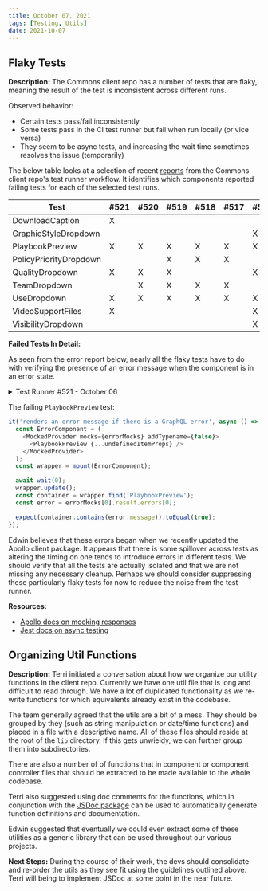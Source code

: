 ```yaml
---
title: October 07, 2021
tags: [Testing, Utils]
date: 2021-10-07
---
```


## Flaky Tests

**Description:** The Commons client repo has a number of tests that are flaky, meaning the result of the test is inconsistent across different runs.

Observed behavior:

- Certain tests pass/fail inconsistently
- Some tests pass in the CI test runner but fail when run locally (or vice versa)
- They seem to be async tests, and increasing the wait time sometimes resolves the issue (temporarily)

The below table looks at a selection of recent [reports](https://github.com/IIP-Design/content-commons-client/actions/workflows/pull-request.yml) from the Commons client repo's test runner workflow. It identifies which components reported failing tests for each of the selected test runs.

| Test                   | #521 | #520 | #519 | #518 | #517 | #513 | #508 | #501 |
| ---------------------- | ---- | ---- | ---- | ---- | ---- | ---- | ---- | ---- |
| DownloadCaption        | X    |      |      |      |      |      |      |      |
| GraphicStyleDropdown   |      |      |      |      |      | X    |      |      |
| PlaybookPreview        | X    | X    | X    | X    | X    | X    | X    | X    |
| PolicyPriorityDropdown |      |      | X    | X    | X    |      |      |      |
| QualityDropdown        | X    | X    | X    |      |      | X    | X    |      |
| TeamDropdown           |      | X    | X    | X    | X    |      | X    |      |
| UseDropdown            | X    | X    | X    | X    | X    | X    | X    |      |
| VideoSupportFiles      | X    |      |      |      |      | X    |      |      |
| VisibilityDropdown     |      |      |      |      |      | X    |      |      |

**Failed Tests In Detail:**

As seen from the error report below, nearly all the flaky tests have to do with verifying the presence of an error message when the component is in an error state.

<details id="521"><summary>Test Runner #521 - October 06</summary>
  <pre><code class="language-txt hljs language-plaintext">
Summary of all failing tests
 FAIL  components/admin/ProjectReview/VideoSupportFiles/VideoSupportFiles.test.js
  ● <VideoSupportFiles /> › renders error message & icon if error is thrown

    expect(received).toEqual(expected) // deep equality

    Expected: true
    Received: false

      153 |     const span = <span>Loading error...</span>;
      154 |
    > 155 |     expect( div.exists() ).toEqual( true );
          |                            ^
      156 |     expect( videoSupportFiles.contains( icon ) )
      157 |       .toEqual( true );
      158 |     expect( videoSupportFiles.contains( span ) )

      at Object.it (components/admin/ProjectReview/VideoSupportFiles/VideoSupportFiles.test.js:155:28)

FAIL components/admin/dropdowns/UseDropdown/UseDropdown.test.js
● <UseDropdown /> for document type › renders an error message if there is a GraphQL error

    expect(received).toEqual(expected) // deep equality

    Expected: true
    Received: false

      265 |     const errorMsg = `Error! ${error.message}`;
      266 |
    > 267 |     expect( dropdown.contains( errorMsg ) ).toEqual( true );
          |                                             ^
      268 |   } );
      269 |
      270 |   it( 'does not crash if documentUses is null', async () => {

      at Object.it (components/admin/dropdowns/UseDropdown/UseDropdown.test.js:267:45)

FAIL components/admin/dropdowns/QualityDropdown/QualityDropdown.test.js
● <QualityDropdown /> for image type › renders an error message if there is a GraphQL error

    expect(received).toEqual(expected) // deep equality

    Expected: true
    Received: false

      290 |     const errorMsg = `Error! ${error.message}`;
      291 |
    > 292 |     expect( dropdown.contains( errorMsg ) ).toEqual( true );
          |                                             ^
      293 |   } );
      294 |
      295 |   it( 'does not crash if enumValues (or __type for now) is null', async () => {

      at Object.it (components/admin/dropdowns/QualityDropdown/QualityDropdown.test.js:292:45)

FAIL components/admin/download/DownloadCaption/DownloadCaption.test.js
● <DownloadCaption /> › renders error message if error is thrown

    expect(received).toEqual(expected) // deep equality

    Expected: true
    Received: false

      88 |     const errorComponent = downloadCaption.find( 'ApolloError' );
      89 |
    > 90 |     expect( errorComponent.exists() ).toEqual( true );
         |                                       ^
      91 |     expect( errorComponent.contains( 'There was an error.' ) )
      92 |       .toEqual( true );
      93 |   } );

      at Object.it (components/admin/download/DownloadCaption/DownloadCaption.test.js:90:39)

FAIL components/admin/Previews/PlaybookPreview/PlaybookPreview.test.js
● <PlaybookPreview />, for client side render › renders an error message if there is a GraphQL error

    expect(received).toEqual(expected) // deep equality

    Expected: true
    Received: false

      139 |     const error = errorMocks[0].result.errors[0];
      140 |
    > 141 |     expect( container.contains( error.message ) ).toEqual( true );
          |                                                   ^
      142 |   } );
      143 | } );
      144 |

      at Object.it (components/admin/Previews/PlaybookPreview/PlaybookPreview.test.js:141:51)

</code></pre>

</details>

The failing `PlaybookPreview` test:

```js
it('renders an error message if there is a GraphQL error', async () => {
  const ErrorComponent = (
    <MockedProvider mocks={errorMocks} addTypename={false}>
      <PlaybookPreview {...undefinedItemProps} />
    </MockedProvider>
  );
  const wrapper = mount(ErrorComponent);

  await wait(0);
  wrapper.update();
  const container = wrapper.find('PlaybookPreview');
  const error = errorMocks[0].result.errors[0];

  expect(container.contains(error.message)).toEqual(true);
});
```

Edwin believes that these errors began when we recently updated the Apollo client package. It appears that there is some spillover across tests as altering the timing on one tends to introduce errors in different tests. We should verify that all the tests are actually isolated and that we are not missing any necessary cleanup. Perhaps we should consider suppressing these particularly flaky tests for now to reduce the noise from the test runner.

**Resources:**

- [Apollo docs on mocking responses](https://www.apollographql.com/docs/react/development-testing/testing/#testing-error-states)
- [Jest docs on async testing](https://jestjs.io/docs/asynchronous)

## Organizing Util Functions

**Description:** Terri initiated a conversation about how we organize our utility functions in the client repo. Currently we have one util file that is long and difficult to read through. We have a lot of duplicated functionality as we re-write functions for which equivalents already exist in the codebase.

The team generally agreed that the utils are a bit of a mess. They should be grouped by they (such as string manipulation or date/time functions) and placed in a file with a descriptive name. All of these files should reside at the root of the `lib` directory. If this gets unwieldy, we can further group them into subdirectories.

There are also a number of of functions that in component or component controller files that should be extracted to be made available to the whole codebase.

Terri also suggested using doc comments for the functions, which in conjunction with the [JSDoc package](https://www.npmjs.com/package/jsdoc) can be used to automatically generate function definitions and documentation.

Edwin suggested that eventually we could even extract some of these utilities as a generic library that can be used throughout our various projects.

**Next Steps:** During the course of their work, the devs should consolidate and re-order the utils as they see fit using the guidelines outlined above. Terri will being to implement JSDoc at some point in the near future.
